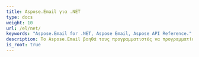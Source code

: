 ```yaml
---
title: Aspose.Email για .NET
type: docs
weight: 10
url: /el/net/
keywords: "Aspose.Email for .NET, Aspose Email, Aspose API Reference."
description: Το Aspose.Email βοηθά τους προγραμματιστές να προγραμματίσουν χωρίς να χαθούν στην πολυπλοκότητα των λεπτομερειών της μορφής μηνύματος.
is_root: true
---
```

